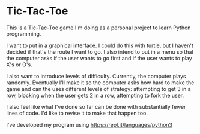 # Tic-Tac-Toe

This is a Tic-Tac-Toe game I'm doing as a personal project to learn Python programming. 

I want to put in a graphical interface. I could do this with turtle, but I haven't decided if that's the route I want to go. I also intend to put in a menu so that the computer asks if the user wants to go first and if the user wants to play X's or O's.

I also want to introduce levels of difficulty. Currently, the computer plays randomly. Eventually I'll make it so the computer asks how hard to make the game and can the uses different levels of strategy: attempting to get 3 in a row, blocking when the user gets 2 in a row, attempting to fork the user.

I also feel like what I've done so far can be done with substantially fewer lines of code. I'd like to revise it to make that happen too.

I've developed my program using https://repl.it/languages/python3
